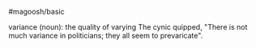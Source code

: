 #magoosh/basic

variance (noun): the quality of varying 
The cynic quipped, "There is not much variance in politicians; they all seem to prevaricate". 
